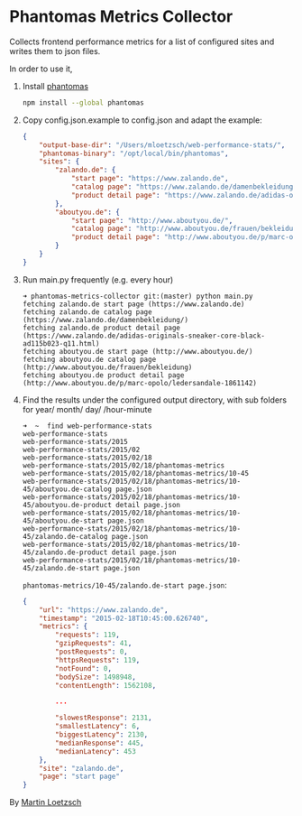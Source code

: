# Phantomas Metrics Collector

Collects frontend performance metrics for a list of configured sites and writes them to json files.

In order to use it, 

1. Install [phantomas](https://github.com/macbre/phantomas)
 
   ```bash
   npm install --global phantomas
   ```
   
2. Copy config.json.example to config.json and adapt the example:
   
   ```json
   {
       "output-base-dir": "/Users/mloetzsch/web-performance-stats/",
       "phantomas-binary": "/opt/local/bin/phantomas",
       "sites": {
           "zalando.de": {
               "start page": "https://www.zalando.de",
               "catalog page": "https://www.zalando.de/damenbekleidung/",
               "product detail page": "https://www.zalando.de/adidas-originals-sneaker-core-black-ad115b023-q11.html"
           },
           "aboutyou.de": {
               "start page": "http://www.aboutyou.de/",
               "catalog page": "http://www.aboutyou.de/frauen/bekleidung",
               "product detail page": "http://www.aboutyou.de/p/marc-opolo/ledersandale-1861142"
           }
       }
   }
   ```
   
   
3. Run main.py frequently (e.g. every hour)

   ```
   ➜ phantomas-metrics-collector git:(master) python main.py                                        
   fetching zalando.de start page (https://www.zalando.de)
   fetching zalando.de catalog page (https://www.zalando.de/damenbekleidung/)
   fetching zalando.de product detail page (https://www.zalando.de/adidas-originals-sneaker-core-black-ad115b023-q11.html)
   fetching aboutyou.de start page (http://www.aboutyou.de/)
   fetching aboutyou.de catalog page (http://www.aboutyou.de/frauen/bekleidung)
   fetching aboutyou.de product detail page (http://www.aboutyou.de/p/marc-opolo/ledersandale-1861142)
   ```


4. Find the results under the configured output directory, with sub folders for year/ month/ day/ /hour-minute

   ```
   ➜  ~  find web-performance-stats 
   web-performance-stats
   web-performance-stats/2015
   web-performance-stats/2015/02
   web-performance-stats/2015/02/18
   web-performance-stats/2015/02/18/phantomas-metrics
   web-performance-stats/2015/02/18/phantomas-metrics/10-45
   web-performance-stats/2015/02/18/phantomas-metrics/10-45/aboutyou.de-catalog page.json
   web-performance-stats/2015/02/18/phantomas-metrics/10-45/aboutyou.de-product detail page.json
   web-performance-stats/2015/02/18/phantomas-metrics/10-45/aboutyou.de-start page.json
   web-performance-stats/2015/02/18/phantomas-metrics/10-45/zalando.de-catalog page.json
   web-performance-stats/2015/02/18/phantomas-metrics/10-45/zalando.de-product detail page.json
   web-performance-stats/2015/02/18/phantomas-metrics/10-45/zalando.de-start page.json
   ```
   
   `phantomas-metrics/10-45/zalando.de-start page.json`:
   
   ```json
   {
       "url": "https://www.zalando.de", 
       "timestamp": "2015-02-18T10:45:00.626740", 
       "metrics": {
           "requests": 119, 
           "gzipRequests": 41, 
           "postRequests": 0, 
           "httpsRequests": 119, 
           "notFound": 0, 
           "bodySize": 1498948, 
           "contentLength": 1562108, 

           ...

           "slowestResponse": 2131, 
           "smallestLatency": 6, 
           "biggestLatency": 2130, 
           "medianResponse": 445, 
           "medianLatency": 453
       }, 
       "site": "zalando.de", 
       "page": "start page"
   }
   ```
   

By [Martin Loetzsch](http://martin-loetzsch.de)